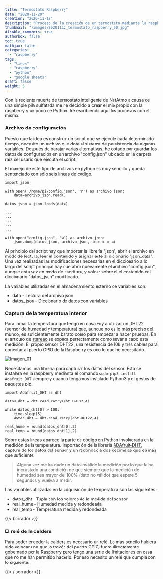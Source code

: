 ```yaml
---
title: "Termostato Raspberry"
date: "2020-11-20"
creation: "2020-11-12"
description: "Proceso de la creación de un termostato mediante la raspberry en python"
thumbnail: "/images/20201112_termostato_raspberry_00.jpg"
disable_comments: true
authorbox: false
toc: true
mathjax: false
categories:
  - "raspberry"
tags:
  - "linux"
  - "raspberry"
  - "python"
  - "google sheets"
draft: false
weight: 5
---
```

Con la reciente muerte de termostato inteligente de NetAtmo a causa de una simple pila sulfatada me he decidido a crear el mio propio con la raspberry y un poco de Python. Iré escribiendo aquí los procesos con el mismo.
<!--more-->
### Archivo de configuración ###
Puesto que la idea es construir un script que se ejecute cada determinado tiempo, necesito un archivo que dote al sistema de persistencia de algunas variables. Después de barajar varias alternativas, he optado por guardar los datos de configuración en un archivo "config.json" ubicado en la carpeta raiz del usario que ejecuta el script.

El manejo de este tipo de archivos en python es muy sencillo y queda sentenciado con sólo seis líneas de código.
```
import json

with open('/home/pi/config.json', 'r') as archivo_json:
    data=archivo_json.read()

datos_json = json.loads(data)

...
...
... 
...
...

with open("config.json", "w") as archivo_json:
    json.dump(datos_json, archivo_json, indent = 4)
```
Al principio del script hay que importar la librería "json", abrir el archivo en modo de lectura, leer el contenido y asignar este al dicionario "json_data". Una vez realizadas las modificaciones necesarias en el diccionario a lo largo del script principal hay que abrir nuevamente el archivo "config.json", aunque esta vez en modo de escritura, y volcar sobre el el contenido del diccionario "datos_json" modificado.

La variables utilizadas en el almacenamiento externo de variables son:
- data - Lectura del archivo json
- datos_json - Diccionario de datos con variables

### Captura de la temperatura interior ###
Para tomar la temperatura que tengo en casa voy a utilizar un DHT22 (sensor de humedad y temperatura) que, aunque no es lo más preciso del mundo, es suficientemente barato como para empezar a hacer pruebas. En el artículo de [atareao] se explica perfectamente como llevar a cabo esta medición. El propio sensor DHT22, una resistencia de 10k y tres cables para conectar al puerto GPIO de la Raspberry es odo lo que he necesitado.

![Imagen_01]

Necesitamos una librería para capturar los datos del sensor. Esta se instalará en la raspberry medianta el comando `sudo pip3 install Adafruit_DHT` siempre y cuando tengamos instalado Python3 y el gestos de paquetes pip.

```
import Adafruit_DHT as dht

datos_dht = dht.read_retry(dht.DHT22,4)

while datos_dht[0] > 100:
    time.sleep(5)
    datos_dht = dht.read_retry(dht.DHT22,4)
    
real_hume = round(datos_dht[0],2)
real_temp = round(datos_dht[1],2)
```

Sobre estas líneas aparece la parte de código en Python involucrada en la medición de la temperatura. Importación de la libreria [ADAfruit-DHT], captura de los datos del sensor y un redondeo a dos decimales que es más que suficiente.

> Alguna vez me ha dado un dato inválido la medición por lo que le he incrustado una condición de que siempre que la medición de humedad sea mayor del 100% (dato no válido) que espere 5 segundos y vuelva a medir.

Las variables utilizadas en la adquisición de temperatura son las siguientes:
- datos_dht - Tupla con los valores de la medida del sensor
- real_hume - Humedad medida y redondeada
- real_temp - Temperatura medida y redondeada

{{< borrador >}}

### El relé de la caldera ###

Para poder enceder la caldera es necesario un relé. Lo más sencilo hubiera sido colocar uno que, a través del puerto GPIO, fuera directamente gobernado por la Raspberry pero tengo una serie de limitaciones en casa que no me han permitido hacerlo. Por eso necesito un relé que cumpla con lo siguiente:


{{< / borrador >}}

[atareao]: https://www.atareao.es/podcast/temperatura-con-la-raspberry/
[Adafruit-DHT]: https://pypi.org/project/Adafruit-DHT/
[jota]: https://github.com/domoticafacilconjota/capitulos/blob/master/temporada_1/S01E23/rester-ewelink

[Imagen_01]: /images/20201112_termostato_raspberry_01.jpg